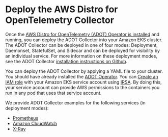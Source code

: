 # Deploy the AWS Distro for OpenTelemetry Collector<a name="deploy-collector"></a>

Once the [AWS Distro for OpenTelemetry \(ADOT\) Operator is installed](adot-manage.md#adot-install) and running, you can deploy the ADOT Collector into your Amazon EKS cluster\. The ADOT Collector can be deployed in one of four modes: Deployment, Daemonset, StatefulSet, and Sidecar and can be deployed for visibility by an individual service\. For more information on these deployment modes, see the ADOT Collector [installation instructions on Github](https://aws-otel.github.io/docs/getting-started/operator#step-2-install-adot-collector-as-kubernetes-custom-resource-to-your-eks-cluster)\.

You can deploy the ADOT Collector by applying a YAML file to your cluster\. You should have already installed the [ADOT Operator](adot-manage.md#adot-install)\. You can [Create an IAM role](adot-iam.md) with your Amazon EKS service account using [ IRSA](iam-roles-for-service-accounts.md)\. By doing this, your service account can provide AWS permissions to the containers you run in any pod that uses that service account\.

We provide ADOT Collector examples for the following services \(in deployment modes\):
+ [Prometheus](deploy-deployment.md)
+ [Amazon CloudWatch](configure-cw.md)
+ [X\-Ray](configure-xray.md)